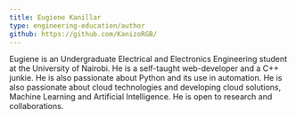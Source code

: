 ```yaml
---
title: Eugiene Kanillar
type: engineering-education/author
github: https://github.com/KanizoRGB/ 
---
```

Eugiene is an Undergraduate Electrical and Electronics Engineering student at the University of Nairobi. He is a self-taught web-developer and a C++ junkie. He is also passionate about Python and its use in automation. He is also passionate about cloud technologies and developing cloud solutions, Machine Learning and Artificial Intelligence. He is open to research and collaborations.
